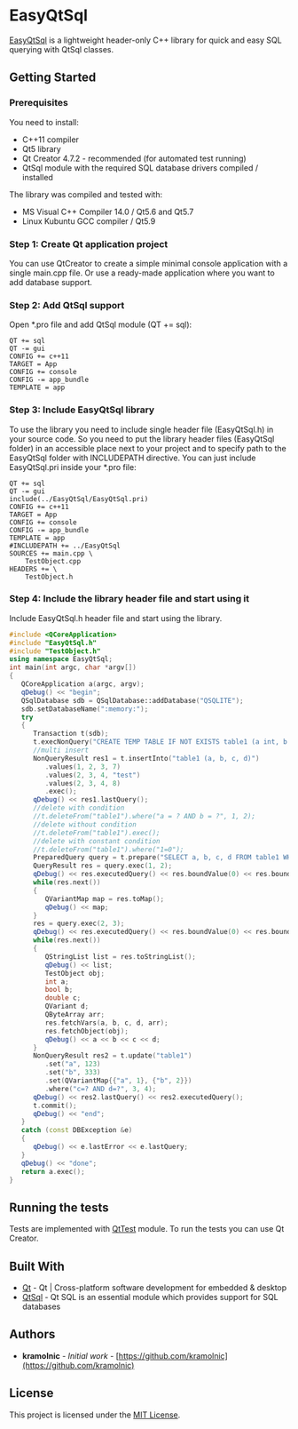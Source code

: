 # EasyQtSql
[EasyQtSql](https://kramolnic.github.io/EasyQtSql/) is a lightweight header-only C++ library for quick and easy SQL querying with QtSql classes.

## Getting Started
### Prerequisites
You need to install:
* C++11 compiler
* Qt5 library
* Qt Creator 4.7.2 - recommended (for automated test running)
* QtSql module with the required SQL database drivers compiled / installed

The library was compiled and tested with:
* MS Visual C++ Compiler 14.0 / Qt5.6 and Qt5.7
* Linux Kubuntu GCC compiler / Qt5.9

### Step 1: Create Qt application project

You can use QtCreator to create a simple minimal console application with a single main.cpp file.
Or use a ready-made application where you want to add database support.

### Step 2: Add QtSql support
Open *.pro file and add QtSql module (QT += sql):
```
QT += sql
QT -= gui
CONFIG += c++11
TARGET = App
CONFIG += console
CONFIG -= app_bundle
TEMPLATE = app
```
### Step 3: Include EasyQtSql library
To use the library you need to include single header file (EasyQtSql.h) in your source code. So you need to put the library header files (EasyQtSql folder) in an accessible place next to your project and to specify path to the EasyQtSql folder with INCLUDEPATH directive. You can just include EasyQtSql.pri inside your *.pro file:
```
QT += sql
QT -= gui
include(../EasyQtSql/EasyQtSql.pri)
CONFIG += c++11
TARGET = App
CONFIG += console
CONFIG -= app_bundle
TEMPLATE = app
#INCLUDEPATH += ../EasyQtSql
SOURCES += main.cpp \
    TestObject.cpp
HEADERS += \
    TestObject.h     
```
### Step 4: Include the library header file and start using it
Include EasyQtSql.h header file and start using the library.
```c++
#include <QCoreApplication>
#include "EasyQtSql.h"
#include "TestObject.h"
using namespace EasyQtSql;
int main(int argc, char *argv[])
{
   QCoreApplication a(argc, argv);
   qDebug() << "begin";
   QSqlDatabase sdb = QSqlDatabase::addDatabase("QSQLITE");
   sdb.setDatabaseName(":memory:");
   try
   {
      Transaction t(sdb);
      t.execNonQuery("CREATE TEMP TABLE IF NOT EXISTS table1 (a int, b int, c int, d text)");
      //multi insert
      NonQueryResult res1 = t.insertInto("table1 (a, b, c, d)")
         .values(1, 2, 3, 7)
         .values(2, 3, 4, "test")
         .values(2, 3, 4, 8)
         .exec();
      qDebug() << res1.lastQuery();
      //delete with condition
      //t.deleteFrom("table1").where("a = ? AND b = ?", 1, 2);
      //delete without condition
      //t.deleteFrom("table1").exec();
      //delete with constant condition
      //t.deleteFrom("table1").where("1=0");
      PreparedQuery query = t.prepare("SELECT a, b, c, d FROM table1 WHERE a = ? AND b = ?");
      QueryResult res = query.exec(1, 2);
      qDebug() << res.executedQuery() << res.boundValue(0) << res.boundValue(1);
      while(res.next())
      {
         QVariantMap map = res.toMap();
         qDebug() << map;
      }
      res = query.exec(2, 3);
      qDebug() << res.executedQuery() << res.boundValue(0) << res.boundValue(1);
      while(res.next())
      {
         QStringList list = res.toStringList();
         qDebug() << list;
         TestObject obj;
         int a;
         bool b;
         double c;
         QVariant d;
         QByteArray arr;
         res.fetchVars(a, b, c, d, arr);
         res.fetchObject(obj);
         qDebug() << a << b << c << d;
      }
      NonQueryResult res2 = t.update("table1")
         .set("a", 123)
         .set("b", 333)
         .set(QVariantMap{{"a", 1}, {"b", 2}})
         .where("c=? AND d=?", 3, 4);
      qDebug() << res2.lastQuery() << res2.executedQuery();
      t.commit();
      qDebug() << "end";
   }
   catch (const DBException &e)
   {
      qDebug() << e.lastError << e.lastQuery;
   }
   qDebug() << "done";
   return a.exec();
}
```
## Running the tests
Tests are implemented with [QtTest](http://doc.qt.io/archives/qt-5.7/qttest-index.html) module. To run the tests you can use Qt Creator. 

## Built With

* [Qt](https://www.qt.io/) - Qt | Cross-platform software development for embedded &amp; desktop
* [QtSql](http://doc.qt.io/archives/qt-5.7/qtsql-index.html) - Qt SQL is an essential module which provides support for SQL databases

## Authors

* **kramolnic** - *Initial work* - [https://github.com/kramolnic](https://github.com/kramolnic)

## License

This project is licensed under the [MIT License](https://github.com/kramolnic/EasyQtSql/blob/master/EasyQtSql/License.txt).

